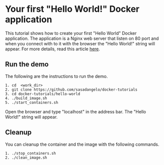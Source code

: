 # Your first "Hello World!" Docker application

This tutorial shows how to create your first "Hello World" Docker application. The application is a Nginx web server that listen on 80 port and when you connect with to it with the browser the "Hello World!" string will appear. For more details, read this article [here](http://code4projects.altervista.org/getting-started-with-docker/).

## Run the demo

The following are the instructions to run the demo.

```
1. cd  <work_dir>
2. git clone https://github.com/sasadangelo/docker-tutorials
3. cd docker-tutorials/hello-world
4. ./build_image.sh
5. ./start_containers.sh
```

Open the browser and type "localhost" in the address bar. The "Hello World!" string will appear.

## Cleanup

You can cleanup the container and the image with the following commands.

```
1. ./stop_containers.sh
2. ./clean_image.sh
```
